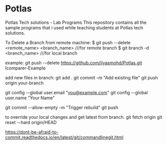 # Potlas
Potlas Tech solutions - Lab Programs
This repository contains all the sample programs that i used while teaching students at Potlas tech solutions.

To Delete a Branch from remote machine: 
$ git push --delete <remote_name> <branch_name>   ///for remote branch
$ git branch -d <branch_name>                     ///for local branch

example:
git push --delete https://github.com/ilyasmohd/Potlas.git Icomparer-Example

add new files in branch:
git add .
git commit -m "Add existing file"
git push origin your-branch

git config --global user.email "you@example.com"
git config --global user.name "Your Name"

git commit --allow-empty -m "Trigger rebuild"
git push

to override your local changes and get latest from branch.
git fetch origin
git reset --hard origin/HEAD

https://dont-be-afraid-to-commit.readthedocs.io/en/latest/git/commandlinegit.html
